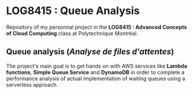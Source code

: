 # LOG8415 : Queue Analysis

Repository of my personnal project in the **LOG8415 : Advanced Concepts of Cloud Computing** class at Polytechnique Montréal.

## Queue analysis (*Analyse de files d'attentes*)

The project's main goal is to get hands on with AWS services like **Lambda functions**, **Simple Queue Service** and **DynamoDB**  in order to complete a performance analysis of actual implementation of waiting queues using a serverless approach.
